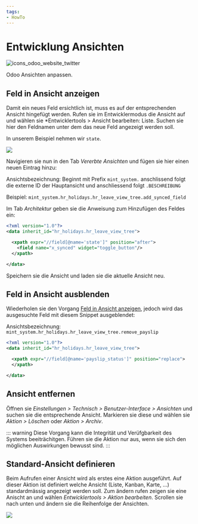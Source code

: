 ```yaml
---
tags:
- HowTo
---
```

# Entwicklung Ansichten
![icons_odoo_website_twitter](assets/icons_odoo_website_twitter.png)

Odoo Ansichten anpassen.

## Feld in Ansicht anzeigen

Damit ein neues Feld ersichtlich ist, muss es auf der entsprechenden Ansicht hingefügt werden. Rufen sie im Entwicklermodus die Ansicht auf und wählen sie *Entwicklertools > Ansicht bearbeiten: Liste. Suchen sie hier den Feldnamen unter dem das neue Feld angezeigt werden soll.

In unserem Beispiel nehmen wir `state`.

![](assets/Entwicklung%20Feld%20hinzufügen.png)

Navigieren sie nun in den Tab *Vererbte Ansichten* und fügen sie hier einen neuen Eintrag hinzu:

Ansichtsbezeichnung: Beginnt mit Prefix `mint_system.` anschlissend folgt die externe ID der Hauptansicht und anschliessend folgt `.BESCHREIBUNG`

Beispiel: `mint_system.hr_holidays.hr_leave_view_tree.add_synced_field`

Im Tab *Architektur* geben sie die Anweisung zum Hinzufügen des Feldes ein:

```xml
<?xml version="1.0"?>
<data inherit_id="hr_holidays.hr_leave_view_tree">

  <xpath expr="//field[@name='state']" position="after">
    <field name="x_synced" widget="toggle_button"/>
  </xpath>

</data>
```

Speichern sie die Ansicht und laden sie die aktuelle Ansicht neu.

## Feld in Ansicht ausblenden

Wiederholen sie den Vorgang [Feld in Ansicht anzeigen](#Feld%20in%20Ansicht%20anzeigen), jedoch wird das ausgesuchte Feld mit diesem Snippet ausgeblendet:

Ansichtsbezeichnung: `mint_system.hr_holidays.hr_leave_view_tree.remove_payslip`

```xml
<?xml version="1.0"?>
<data inherit_id="hr_holidays.hr_leave_view_tree">

  <xpath expr="//field[@name='payslip_status']" position="replace">
  </xpath>

</data>
```

## Ansicht entfernen

Öffnen sie *Einstellungen > Technisch > Benutzer-Interface > Ansichten* und suchen sie die entsprechende Ansicht. Markieren sie diese und wählen sie *Aktion > Löschen* oder *Aktion > Archiv*.

::: warning
Diese Vorgang kann die Integrität und Verüfgbarkeit des Systems beeiträchitgen. Führen sie die Aktion nur aus, wenn sie sich den möglichen Auswirkungen bewusst sind.
:::

## Standard-Ansicht definieren

Beim Aufrufen einer Ansicht wird als erstes eine Aktion ausgeführt. Auf dieser Aktion ist definiert welche Ansicht (Liste, Kanban, Karte, ...) standardmässig angezeigt werden soll. Zum ändern rufen zeigen sie eine Anischt an und wählen *Entwicklertools > Aktion bearbeiten*. Scrollen sie nach unten und ändern sie die Reihenfolge der Ansichten.

![](assets/Ansicht%20Standard%20ändern.png)